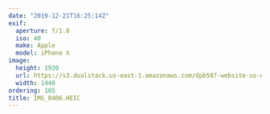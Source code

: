 ```yaml
---
date: "2019-12-21T16:25:14Z"
exif:
  aperture: f/1.8
  iso: 40
  make: Apple
  model: iPhone X
image:
  height: 1920
  url: https://s3.dualstack.us-east-1.amazonaws.com/dpb587-website-us-east-1/asset/gallery/2019-south-america/bc1c2ed5-6d43-d654-c589-3a3633617e42~1920.jpg
  width: 1440
ordering: 185
title: IMG_0406.HEIC
---
```


